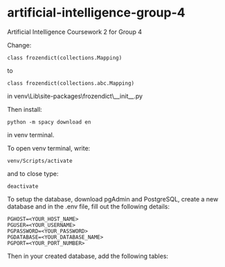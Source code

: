 # artificial-intelligence-group-4
Artificial Intelligence Coursework 2 for Group 4

Change:
```
class frozendict(collections.Mapping)
```

to

```
class frozendict(collections.abc.Mapping)
```

in venv\\Lib\\site-packages\\frozendict\\\_\_init\_\_.py

Then install:
```
python -m spacy download en
```
in venv terminal.

To open venv terminal, write:
```
venv/Scripts/activate
```
and to close type:
```
deactivate
```

To setup the database, download pgAdmin and PostgreSQL, create a new database and in the .env file, fill out the following details:
```
PGHOST=<YOUR_HOST_NAME>
PGUSER=<YOUR_USERNAME>
PGPASSWORD=<YOUR_PASSWORD>
PGDATABASE=<YOUR_DATABASE_NAME>
PGPORT=<YOUR_PORT_NUMBER>
```

Then in your created database, add the following tables:
